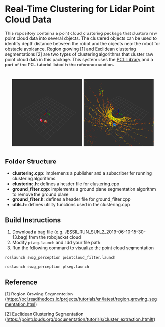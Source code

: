 # Real-Time Clustering for Lidar Point Cloud Data

This repository contains a point cloud clustering package that clusters raw point cloud data into several objects.
The clustered objects can be used to identify depth distance between the robot and the objects near the robot for obstacle avoidance.
Region growing [1] and Euclidean clustering segmentations [2] are two types of clustering algorithms that cluster raw point cloud data in this package. 
This system uses the [PCL Library](https://pcl.readthedocs.io/projects/tutorials/en/latest/index.html) and a part of the PCL tutorial listed in the reference section.

<h1 align="center">
<img src="./example/example.png" width="45%" /> <img src="./example/raw_lidar%20points.png" width="45%" />
</h1>

## Folder Structure 
+ **clustering.cpp**: implements a publisher and a subscriber for running clustering algorithms.
+ **clustering.h**: defines a header file for clustering.cpp
+ **ground_filter.cpp**: implements a ground plane segmentation algorithm to remove the ground plane
+ **ground_filter.h**: defines a header file for ground_filter.cpp
+ **utils.h**: defines utility functions used in the clustering.cpp

## Build Instructions 

1. Download a bag file (e.g. JESSII_RUN_SUN_2_2019-06-10-15-30-13.bag) from the robojacket cloud
2. Modify `ptseg.launch` and add your file path
3. Run the following command to visualize the point cloud segmentation 
  ```bash 
  roslaunch swag_perception pointcloud_filter.launch
  ```
 ```bash
 roslaunch swag_perception ptseg.launch
 ``` 

## Reference 
[1] Region Growing Segmentation (https://pcl.readthedocs.io/projects/tutorials/en/latest/region_growing_segmentation.html) 

[2] Euclidean Clustering Segmentation (https://pointclouds.org/documentation/tutorials/cluster_extraction.html#)
